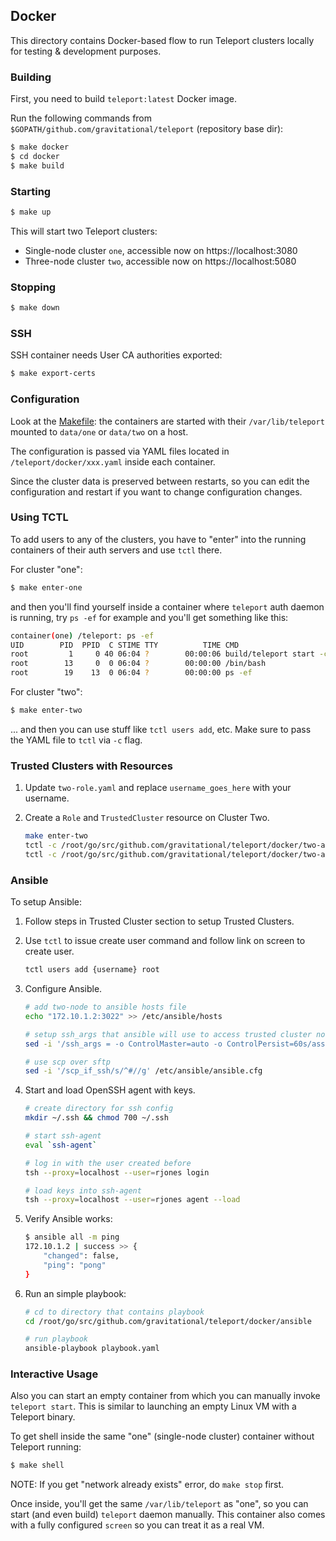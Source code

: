 ## Docker

This directory contains Docker-based flow to run Teleport clusters locally
for testing & development purposes.

### Building

First, you need to build `teleport:latest` Docker image.

Run the following commands from `$GOPATH/github.com/gravitational/teleport` (repository base dir):

```bash
$ make docker
$ cd docker
$ make build
```

### Starting

```bash
$ make up
```

This will start two Teleport clusters:

* Single-node cluster `one`, accessible now on https://localhost:3080
* Three-node cluster `two`, accessible now on https://localhost:5080

### Stopping

```bash
$ make down
```

### SSH

SSH container needs User CA authorities exported:

```bash
$ make export-certs
```

### Configuration

Look at the [Makefile](Makefile): the containers are started with their
`/var/lib/teleport` mounted to `data/one` or `data/two` on a host.

The configuration is passed via YAML files located in `/teleport/docker/xxx.yaml`
inside each container.

Since the cluster data is preserved between restarts, so you can edit the configuration
and restart if you want to change configuration changes.

### Using TCTL

To add users to any of the clusters, you have to "enter" into the running
containers of their auth servers and use `tctl` there.

For cluster "one":

```bash
$ make enter-one
```

and then you'll find yourself inside a container where `teleport` auth daemon
is running, try `ps -ef` for example and you'll get something like this:

```bash
container(one) /teleport: ps -ef
UID        PID  PPID  C STIME TTY          TIME CMD
root         1     0 40 06:04 ?        00:00:06 build/teleport start -c /teleport/docker/one.yaml
root        13     0  0 06:04 ?        00:00:00 /bin/bash
root        19    13  0 06:04 ?        00:00:00 ps -ef
```

For cluster "two":

```bash
$ make enter-two
```

... and then you can use stuff like `tctl users add`, etc. Make sure to pass
the YAML file to `tctl` via `-c` flag.

### Trusted Clusters with Resources

1. Update `two-role.yaml` and replace `username_goes_here` with your username.
1. Create a `Role` and `TrustedCluster` resource on Cluster Two.

    ```bash
    make enter-two
    tctl -c /root/go/src/github.com/gravitational/teleport/docker/two-auth.yaml create -f docker/two-role-admin.yaml
    tctl -c /root/go/src/github.com/gravitational/teleport/docker/two-auth.yaml create -f docker/two-tc.yaml
    ```

### Ansible

To setup Ansible:

1. Follow steps in Trusted Cluster section to setup Trusted Clusters.
1. Use `tctl` to issue create user command and follow link on screen to create user.

    ```bash
    tctl users add {username} root
    ```
1. Configure Ansible.

    ```bash
    # add two-node to ansible hosts file
    echo "172.10.1.2:3022" >> /etc/ansible/hosts

    # setup ssh_args that ansible will use to access trusted cluster nodes
    sed -i '/ssh_args = -o ControlMaster=auto -o ControlPersist=60s/assh_args = -o "ProxyCommand ssh -p 3023 one -s proxy:%h:%p@two"' /etc/ansible/ansible.cfg

    # use scp over sftp
    sed -i '/scp_if_ssh/s/^#//g' /etc/ansible/ansible.cfg
    ```

1. Start and load OpenSSH agent with keys.

    ```bash
    # create directory for ssh config
    mkdir ~/.ssh && chmod 700 ~/.ssh

    # start ssh-agent
    eval `ssh-agent`

    # log in with the user created before
    tsh --proxy=localhost --user=rjones login

    # load keys into ssh-agent
    tsh --proxy=localhost --user=rjones agent --load
    ```

1. Verify Ansible works:

    ```bash
    $ ansible all -m ping
    172.10.1.2 | success >> {
        "changed": false,
        "ping": "pong"
    }
    ```

1. Run an simple playbook:

    ```bash
    # cd to directory that contains playbook
    cd /root/go/src/github.com/gravitational/teleport/docker/ansible

    # run playbook
    ansible-playbook playbook.yaml
    ```

### Interactive Usage

Also you can start an empty container from which you can manually invoke `teleport start`.
This is similar to launching an empty Linux VM with a Teleport binary.

To get shell inside the same "one" (single-node cluster) container without
Teleport running:

```bash
$ make shell
```

NOTE: If you get "network already exists" error, do `make stop` first.

Once inside, you'll get the same `/var/lib/teleport` as "one", so you
can start (and even build) `teleport` daemon manually. This container also
comes with a fully configured `screen` so you can treat it as a real VM.

